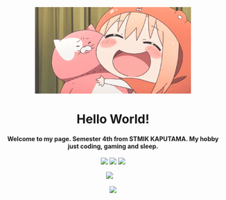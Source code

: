 <div align=center>

<img alt="GIF" src="./umarunnn.gif" height="200" />

# Hello World!

####  Welcome to my page. Semester 4th from STMIK KAPUTAMA. My hobby just coding, gaming and sleep.

[![](https://img.shields.io/badge/Gmail-D14836?style=for-the-badge&logo=gmail&logoColor=white)](mailto:hiszattamvan21@gmail.com)
[![](https://img.shields.io/badge/LinkedIn-0077B5?style=for-the-badge&logo=linkedin&logoColor=white)](https://www.linkedin.com/in/muhammad-hiszat)
[![](https://img.shields.io/badge/Discord-00215E?style=for-the-badge&logo=discord&logoColor=white)](https://www.discordapp.com/users/orekizt)



![](https://github-readme-stats.vercel.app/api/top-langs/?username=Hiszat&theme=dark&hide_border=false&include_all_commits=true&count_private=false&layout=compact) &nbsp; &nbsp;



![](http://github-profile-summary-cards.vercel.app/api/cards/profile-details?username=Hiszat&theme=aura_dark&)


</div>
